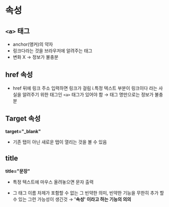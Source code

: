 속성
==

## `<a>` 태그

+ anchor(앵커)의 약자 
+ 링크다라는 것을 브라우저에 알려주는 태그
+ 변화 X → 정보가 불충분

## href 속성

+ href 뒤에 링크 주소 입력하면 링크가 걸림
 i.특정 텍스트 부분이 링크이다 라는 사실을 알려주기 위한 태그인 `<a>` 태그가 있어야 함 → 태그 명만으로는 정보가 불충분


## Target 속성

**target="_blank"**
+  기존 탭이 아닌 새로운 탭이 열리는 것을 볼 수 있음

## title

**title="문장"**

+ 특정 텍스트에 마우스 올려놓으면 문자 출력

+ 그 태그 이름 차제가 포함할 수 없는 그 빈약한 의미, 빈약한 기능을 무한히 추가 할 수 있는 그런 가능성이 생긴것 → **'속성' 이라고 하는 기능의 의의**
